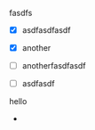 fasdfs

*   [x] asdfasdfasdf

*   [x] another

*   [ ] anotherfasdfasdf

*   [ ] asdfasdf

hello

*
